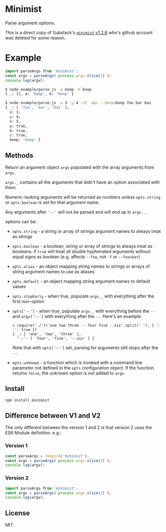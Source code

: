 # Minimist

Parse argument options.

This is a direct copy of Substack's [`minimist` v1.2.6](https://www.npmjs.com/package/minimist) who's github account was deleted for some reason.

# Example

``` js
import parseArgs from 'minimist';
const argv = parseArgs( process.argv.slice(2) );
console.log(argv);
```

```bash
$ node example/parse.js -a beep -b boop
{ _: [], a: 'beep', b: 'boop' }
```

```bash
$ node example/parse.js -x 3 -y 4 -n5 -abc --beep=boop foo bar baz
{ _: [ 'foo', 'bar', 'baz' ],
  x: 3,
  y: 4,
  n: 5,
  a: true,
  b: true,
  c: true,
  beep: 'boop' }
```

## Methods

Return an argument object `argv` populated with the array arguments from `args`.

`argv._` contains all the arguments that didn't have an option associated with
them.

Numeric-looking arguments will be returned as numbers unless `opts.string` or
`opts.boolean` is set for that argument name.

Any arguments after `'--'` will not be parsed and will end up in `argv._`.

options can be:

* `opts.string` - a string or array of strings argument names to always treat as
strings
* `opts.boolean` - a boolean, string or array of strings to always treat as
booleans. if `true` will treat all double hyphenated arguments without equal signs
as boolean (e.g. affects `--foo`, not `-f` or `--foo=bar`)
* `opts.alias` - an object mapping string names to strings or arrays of string
argument names to use as aliases
* `opts.default` - an object mapping string argument names to default values
* `opts.stopEarly` - when true, populate `argv._` with everything after the
first non-option
* `opts['--']` - when true, populate `argv._` with everything before the `--`
and `argv['--']` with everything after the `--`. Here's an example:

  ```
  > require('./')('one two three -- four five --six'.split(' '), { '--': true })
  { _: [ 'one', 'two', 'three' ],
    '--': [ 'four', 'five', '--six' ] }
  ```

  Note that with `opts['--']` set, parsing for arguments still stops after the
  `--`.

* `opts.unknown` - a function which is invoked with a command line parameter not
defined in the `opts` configuration object. If the function returns `false`, the
unknown option is not added to `argv`.

## Install

```bash
npm install minimist
```

## Difference between V1 and V2

The only different between the version 1 and 2 is that version 2 uses the ES6 
Module definition. e.g.:

### Version 1
``` js
const parseArgs = require('minimist');
const argv = parseArgs( process.argv.slice(2) );
console.log(argv);
```

### Version 2
``` js
import parseArgs from 'minimist';
const argv = parseArgs( process.argv.slice(2) );
console.log(argv);
```

## License

MIT
